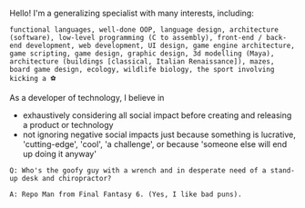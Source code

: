 Hello! I'm a generalizing specialist with many interests, including:

`functional languages, well-done OOP, language design, architecture (software), low-level programming (C to assembly), front-end / back-end development, web development, UI design, game engine architecture, game scripting, game design, graphic design, 3d modelling (Maya), architecture (buildings [classical, Italian Renaissance]), mazes, board game design, ecology, wildlife biology, the sport involving kicking a ⚽`

As a developer of technology, I believe in
- exhaustively considering all social impact before creating and releasing a product or technology
- not ignoring negative social impacts just because something is lucrative, 'cutting-edge', 'cool', 'a challenge', or because 'someone else will end up doing it anyway'

`Q: Who's the goofy guy with a wrench and in desperate need of a stand-up desk and chiropractor?`

`A: Repo Man from Final Fantasy 6. (Yes, I like bad puns). `



